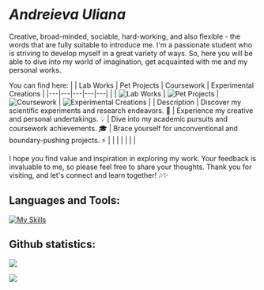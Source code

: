 # _Andreieva Uliana_

Creative, broad-minded, sociable, hard-working, and also flexible - the words that are fully suitable to introduce me. I'm a passionate student who is striving to develop myself in a great variety of ways. So, here you will be able to dive into my world of imagination, get acquainted with me and my personal works.

You can find here:
|  | Lab Works | Pet Projects | Coursework | Experimental Creations |
|---|---|---|---|---|
|   | ![Lab Works](lab_works_image.jpg) | ![Pet Projects](pet_projects_image.jpg) | ![Coursework](coursework_image.jpg) | ![Experimental Creations](experimental_creations_image.jpg) |
| Description | Discover my scientific experiments and research endeavors. 🔬 | Experience my creative and personal undertakings. 💡 | Dive into my academic pursuits and coursework achievements. 🎓 | Brace yourself for unconventional and boundary-pushing projects. ⚡️ |
|   |   |   |   |   |

I hope you find value and inspiration in exploring my work. Your feedback is invaluable to me, so please feel free to share your thoughts. Thank you for visiting, and let's connect and learn together! 🎶✨
## Languages and Tools:
[![My Skills](https://skillicons.dev/icons?i=java,spring,c,py,postman,swift,qt,mysql,mongo,cpp,firebase,maven,figma&theme=light)](https://skillicons.dev)
## Github statistics:
![](http://github-profile-summary-cards.vercel.app/api/cards/profile-details?username=Uliana200407&theme=swift)

![](http://github-profile-summary-cards.vercel.app/api/cards/repos-per-language?username=Uliana200407&theme=swift)
